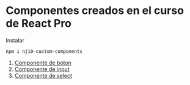# Componentes creados en el curso de React Pro

Instalar

```
npm i nj10-custom-components
```
1. [Componente de boton](#boton)
1. [Componente de input](#input)
1. [Componente de select](#select)